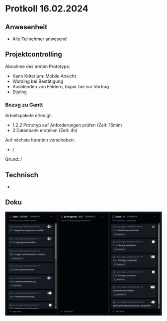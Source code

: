# Protkoll 16.02.2024

## Anwesenheit

- Alle Teilnehmer anwesend

## Projektcontrolling

Abnahme des ersten Prototyps:
- Kann Kriterium: Mobile Ansicht
- Wording bei Bestätigung
- Ausblenden von Feldern, bspw. bei nur Vortrag
- Styling

### Bezug zu Gantt

Arbeitspakete erledigt:

- 1.2.2 Prototyp auf Anforderungen prüfen (Zeit: 15min)
- 2 Datenbank erstellen (Zeit: 4h)

Auf nächste Iteration verschoben:

- /

Grund: /

## Technisch

-

## Doku

![doku](../Kanban/Kanban-2024-02-16.png "Kanban")